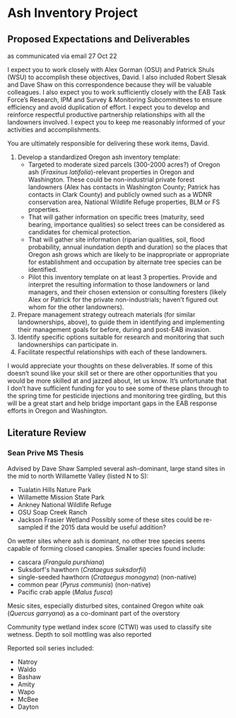 # Ash Inventory Project
 
## Proposed Expectations and Deliverables
 as communicated via email 27 Oct 22
 
I expect you to work closely with Alex Gorman (OSU) and Patrick Shuls (WSU) to accomplish these objectives, David.  I also included Robert Slesak and Dave Shaw on this correspondence because they will be valuable colleagues.  I also expect you to work sufficiently closely with the EAB Task Force’s Research, IPM and Survey & Monitoring Subcommittees to ensure efficiency and avoid duplication of effort.  I expect you to develop and reinforce respectful productive partnership relationships with all the landowners involved.  I expect you to keep me reasonably informed of your activities and accomplishments.


You are ultimately responsible for delivering these work items, David.

1. Develop a standardized Oregon ash inventory template:
     - Targeted to moderate sized parcels (300-2000 acres?) of Oregon ash (*Fraxinus latifolia*)-relevant properties in Oregon and Washington.  These could be non-industrial private forest landowners (Alex has contacts in Washington County; Patrick has contacts in Clark County) and publicly owned such as a WDNR conservation area, National Wildlife Refuge properties, BLM or FS properties.
     - That will gather information on specific trees (maturity, seed bearing, importance qualities) so select trees can be considered as candidates for chemical protection.
     - That will gather site information (riparian qualities, soil, flood probability, annual inundation depth and duration) so the places that Oregon ash grows which are likely to be inappropriate or appropriate for establishment and occupation by alternate tree species can be identified.
     - Pilot this inventory template on at least 3 properties. Provide and interpret the resulting information to those landowners or land managers, and their chosen extension or consulting foresters (likely Alex or Patrick for the private non-industrials; haven’t figured out whom for the other landowners).
2. Prepare management strategy outreach materials (for similar landownerships, above), to guide them in identifying and implementing their management goals for before, during and post-EAB invasion.
3. Identify specific options suitable for research and monitoring that such landownerships can participate in. 
4. Facilitate respectful relationships with each of these landowners.
 

I would appreciate your thoughts on these deliverables. If some of this doesn’t sound like your skill set or there are other opportunities that you would be more skilled at and jazzed about, let us know.  It’s unfortunate that I don’t have sufficient funding for you to see some of these plans through to the spring time for pesticide injections and monitoring tree girdling, but this will be a great start and help bridge important gaps in the EAB response efforts in Oregon and Washington.

## Literature Review

### Sean Prive MS Thesis
  Advised by Dave Shaw
Sampled several ash-dominant, large stand sites in the mid to north Willamette Valley (listed N to S):
 - Tualatin Hills Nature Park
 - Willamette Mission State Park
 - Ankney National Wildlife Refuge
 - OSU Soap Creek Ranch
 - Jackson Frasier Wetland
Possibly some of these sites could be re-sampled if the 2015 data would be useful addition? 

On wetter sites where ash is dominant, no other tree species seems capable of forming closed canopies. Smaller species found include:
 - cascara (*Frangula purshiana*)
 - Suksdorf's hawthorn (*Crataegus suksdorfii*)
 - single-seeded hawthorn (*Crataegus monogyna*) (non-native)
 - common pear (*Pyrus communis*) (non-native)
 - Pacific crab apple (*Malus fusca*)
 
 Mesic sites, especially disturbed sites, contained Oregon white oak (*Quercus garryana*) as a co-dominant part of the overstory
 
 Community type wetland index score (CTWI) was used to classify site wetness.
 Depth to soil mottling was also reported
 
 Reported soil series included:
  - Natroy
  - Waldo
  - Bashaw
  - Amity
  - Wapo
  - McBee
  - Dayton
